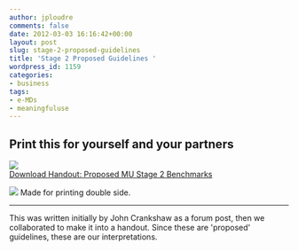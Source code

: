 ```yaml
---
author: jploudre
comments: false
date: 2012-03-03 16:16:42+00:00
layout: post
slug: stage-2-proposed-guidelines
title: 'Stage 2 Proposed Guidelines '
wordpress_id: 1159
categories:
- business
tags:
- e-MDs
- meaningfuluse
---
```


## Print this for yourself and your partners

[![](http://unchart.com/wp-content/uploads/2012/03/Screen-Shot-2012-03-03-at-8.52.10-AM.png)  
Download Handout: Proposed MU Stage 2 Benchmarks](http://unchart.com/wp-content/uploads/2012/03/Proposed-Stage-2.pdf)

![](http://unchart.com/wp-content/uploads/2011/01/185-printer.png) Made for printing double side.

-------------
This was written initially by John Crankshaw as a forum post, then we collaborated to make it into a handout. Since these are 'proposed' guidelines, these are our interpretations.
